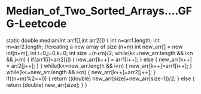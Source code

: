 # Median_of_Two_Sorted_Arrays....GFG-Leetcode
static double median(int arr1[],int arr2[])
{
int n=arr1.length;
int m=arr2.length;
//creating a new array of size (n+m)
int new_arr[] = new int[n+m];
int i=0,j=0,k=0;
int size =(n+m)/2;
while(k<=new_arr.length && i<n && j<m)
{
if(arr1[i]<arr2[j])
{
  new_arr[k++] = arr1[i++];
  }
  else
  {
  new_arr[k++] = arr2[j++];
  }
  }
  while(k<=new_arr.length && i<n)
  {
  new_arr[k++]=arr1[i++];
  }
  while(k<=new_arr.length && i<n)
  {
  new_arr[k++]=arr2[j++];
  }
  if((n+m)%2==0)
  {
    return ((double) new_arr[size]+new_arr[size-1])/2;
    }
    else
    {
    return (double) new_arr[size];
    }
    }
